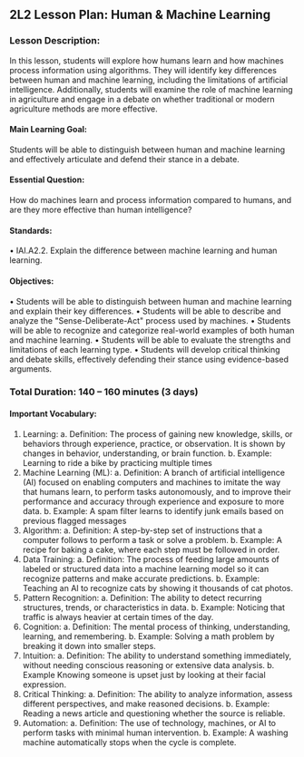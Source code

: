 ## 2L2 Lesson Plan: Human & Machine Learning

### Lesson Description:

In this lesson, students will explore how humans learn and how machines process information using algorithms. They will identify key differences between human and machine learning, including the limitations of artificial intelligence. Additionally, students will examine the role of machine learning in agriculture and engage in a debate on whether traditional or modern agriculture methods are more effective.

#### Main Learning Goal:

Students will be able to distinguish between human and machine learning and effectively articulate and defend their stance in a debate.

#### Essential Question:
How do machines learn and process information compared to humans, and are they more effective than human intelligence?

#### Standards:

•	IAI.A2.2. Explain the difference between machine learning and human learning.

#### Objectives:

•	Students will be able to distinguish between human and machine learning and explain their key differences.
•	Students will be able to describe and analyze the "Sense-Deliberate-Act" process used by machines.
•	Students will be able to recognize and categorize real-world examples of both human and machine learning.
•	Students will be able to evaluate the strengths and limitations of each learning type.
•	Students will develop critical thinking and debate skills, effectively defending their stance using evidence-based arguments.

### Total Duration: 140 – 160 minutes (3 days)

#### Important Vocabulary:
1.	Learning:
a.	Definition: The process of gaining new knowledge, skills, or behaviors through experience, practice, or observation. It is shown by changes in behavior, understanding, or brain function.
b.	Example: Learning to ride a bike by practicing multiple times
2.	Machine Learning (ML):
a.	Definition: A branch of artificial intelligence (AI) focused on enabling computers and machines to imitate the way that humans learn, to perform tasks autonomously, and to improve their performance and accuracy through experience and exposure to more data.
b.	Example: A spam filter learns to identify junk emails based on previous flagged messages
3.	Algorithm:
a.	Definition: A step-by-step set of instructions that a computer follows to perform a task or solve a problem.
b.	Example: A recipe for baking a cake, where each step must be followed in order.
4.	Data Training:
a.	Definition: The process of feeding large amounts of labeled or structured data into a machine learning model so it can recognize patterns and make accurate predictions.
b.	Example: Teaching an AI to recognize cats by showing it thousands of cat photos.
5.	Pattern Recognition:
a.	Definition: The ability to detect recurring structures, trends, or characteristics in data.
b.	Example: Noticing that traffic is always heavier at certain times of the day.
6.	Cognition:
a.	Definition: The mental process of thinking, understanding, learning, and remembering.
b.	Example: Solving a math problem by breaking it down into smaller steps.
7.	Intuition:
a.	Definition: The ability to understand something immediately, without needing conscious reasoning or extensive data analysis.
b.	Example Knowing someone is upset just by looking at their facial expression.
8.	Critical Thinking:
a.	Definition: The ability to analyze information, assess different perspectives, and make reasoned decisions.
b.	Example: Reading a news article and questioning whether the source is reliable.
9.	Automation:
a.	Definition: The use of technology, machines, or AI to perform tasks with minimal human intervention.
b.	Example: A washing machine automatically stops when the cycle is complete.
